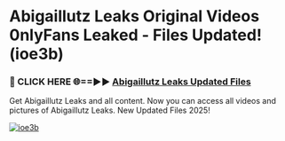 # Abigaillutz Leaks Original Videos 0nlyFans Leaked - Files Updated! (ioe3b)

<h3>🔴 CLICK HERE 🌐==►► <a href="https://tinyurl.com/2m67pmp6" rel="nofollow">Abigaillutz Leaks Updated Files</a></h3>

Get Abigaillutz Leaks and all content. Now you can access all videos and pictures of Abigaillutz Leaks. New Updated Files 2025!

[![ioe3b](https://i.imgur.com/H4QAA4z.gif)](https://tinyurl.com/2m67pmp6)